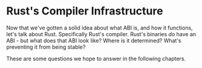 # Rust's Compiler Infrastructure
Now that we've gotten a solid idea about what ABI is, and how it functions, let's talk about Rust. Specifically Rust's compiler. Rust's binaries *do* have an ABI - but what does that ABI look like? Where is it determined? What's preventing it from being stable?

These are some questions we hope to answer in the following chapters.
